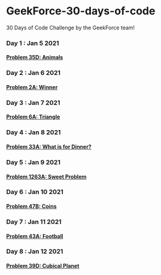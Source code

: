 # GeekForce-30-days-of-code
30 Days of Code Challenge by the GeekForce team!

### Day 1 : Jan 5 2021
#### [Problem 35D: Animals](https://codeforces.com/problemset/problem/35/D)

### Day 2 : Jan 6 2021
#### [Problem 2A: Winner](https://codeforces.com/problemset/problem/2/A)

### Day 3 : Jan 7 2021
#### [Problem 6A: Triangle](https://codeforces.com/problemset/problem/6/A)

### Day 4 : Jan 8 2021
#### [Problem 33A: What is for Dinner?](https://codeforces.com/problemset/problem/33/A) 

### Day 5 : Jan 9 2021
#### [Problem 1263A: Sweet Problem](https://codeforces.com/problemset/problem/1263/A) 

### Day 6 : Jan 10 2021
#### [Problem 47B: Coins](https://codeforces.com/problemset/problem/47/B) 

### Day 7 : Jan 11 2021
#### [Problem 43A: Football](https://codeforces.com/problemset/problem/43/A) 

### Day 8 : Jan 12 2021
#### [Problem 39D: Cubical Planet](https://codeforces.com/problemset/problem/39/D) 
